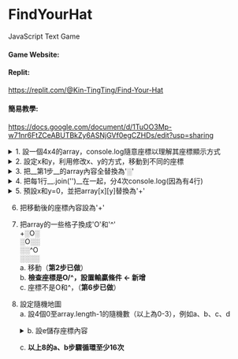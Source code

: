 # FindYourHat
 JavaScript Text Game

#### Game Website:

#### Replit:
https://replit.com/@Kin-TingTing/Find-Your-Hat

#### 簡易教學:
https://docs.google.com/document/d/1TuOO3Mp-w71nr6FtZCeABUTBkZy6ASNjGVf0egCZHDs/edit?usp=sharing

<details><summary>1. 設一個4x4的array，console.log隨意座標以理解其座標顯示方式</summary>
<p>

```js
   let arr = 
   [
   	[ '00', '01', '02', '03' ],
   	[ '10', '11', '12', '13' ],
   	[ '20', '21', '22', '23' ],
   	[ '30', '31', '32', '33' ]
   ];
   console.log(array[3][2]); //'32'
   console.log(array[1][3]); //'13'
```
</p>
</details>

<details><summary>2. 設定x和y，利用修改x、y的方式，移動到不同的座標</summary>
<p>
假設 x = 3, y = 2<br>
array[x][y] = array[3][2] = '32'<br>
array[x][y-1] = array[3][1] = '31'
</p>
</details>

<details><summary>3. 把__第1步__的array內容全替換為'░'</summary>
<p>

```js
   let arr = 
   [
   	[ '░', '░', '░', '░' ],
   	[ '░', '░', '░', '░' ],
   	[ '░', '░', '░', '░' ],
   	[ '░', '░', '░', '░' ]
   ];
```
</p>
</details>

<details><summary>4. 把每1行__.join('')__在一起，分4次console.log(因為有4行)</summary>
<p>
output結果：<br>
░░░░<br>
░░░░<br>
░░░░<br>
░░░░<br>
例子：

```js
   let exampleArr = [ [ '2', '3', '3', '3' ], [ '1', '2', '3', '4' ] ];
   console.log(exampleArr[0].join('')); // output: 2333
```
</p>
</details>

<details><summary>5. 預設x和y=0，並把array[x][y]替換為'+'</summary>
<p>
output結果：<br>
+░░░<br>
░░░░<br>
░░░░<br>
░░░░
</p>
</details>

6. 把移動後的座標內容設為'+'

7. 把array的一些格子換成'O'和'^'<br>
+░O░<br>
░O░░<br>
░░^O<br>
░░░░<br>
    a. 移動（__第2步已做__）<br>
    b. __檢查座標是O/^，設置輸贏條件 ← 新增__<br>
    c. 座標不是O和^，（__第6步已做__）<br>
    
8. 設定隨機地圖<br>
   a. 設4個0至array.length-1的隨機數（以上為0-3），例如a、b、c、d<br>
   <details><summary>b. 設e儲存座標內容<br></summary>
       <p>
       i.   e儲存array[a][b]<br>
       ii.  array[a][b]換成array[c][d]<br>
       iii. array[c][d]換成e
       </p>
   </details>
   
   c. __以上8的a、b步驟循環至少16次__
